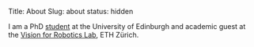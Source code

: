 Title: About
Slug: about
status: hidden

I am a PhD [student](http://www.anc.ed.ac.uk/dtc/?currentstudents=dragos-stanciu) at the University of Edinburgh and academic guest at the [Vision for Robotics Lab](http://www.v4rl.ethz.ch/the-group.html), ETH Zürich.
